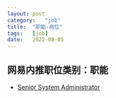 ```yaml
---
layout:	post
category:	"job"
title:	"职能-岗位"
tags:	[job]
date:	2022-08-05
---
```

## 网易内推职位类别：职能
- [Senior System Administrator](http://mobile.bole.netease.com/bole/boleDetail?id=38748&employeeId=346f03c3cda5f04c&key=all)

